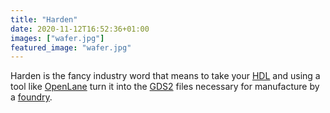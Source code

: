 ```yaml
---
title: "Harden"
date: 2020-11-12T16:52:36+01:00
images: ["wafer.jpg"]
featured_image: "wafer.jpg"
---
```


Harden is the fancy industry word that means to take your [HDL](/terminology/hdl) and using a tool like [OpenLane](/terminology/openlane) turn it into the [GDS2](/terminology/gds2) files necessary for manufacture by a [foundry](/terminology/foundry).
